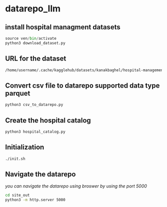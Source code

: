 # datarepo_llm


## install hospital managment datasets

```python
source ven/bin/activate
python3 download_dataset.py
```

## URL for the dataset
```bash
/home/username/.cache/kagglehub/datasets/kanakbaghel/hospital-management-dataset/versions/1
```

## Convert csv file to datarepo supported data type parquet
```bash
python3 csv_to_datarepo.py
```
## Create the hospital catalog
```bash
python3 hospital_catalog.py


```
## Initialization

```bash
./init.sh

```

## Navigate the datarepo

*you can navigate the datarepo using broswer by using the port 5000*
```bash
cd site_out
python3 -m http.server 5000
```
